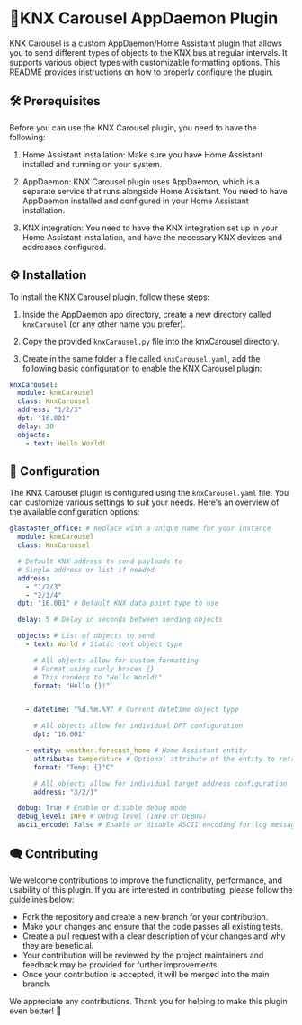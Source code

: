 # 🎠KNX Carousel AppDaemon Plugin

KNX Carousel is a custom AppDaemon/Home Assistant plugin that allows you to send different types of objects to the KNX bus at regular intervals. It supports various object types with customizable formatting options. This README provides instructions on how to properly configure the plugin.

## 🛠️ Prerequisites

Before you can use the KNX Carousel plugin, you need to have the following:

1. Home Assistant installation: Make sure you have Home Assistant installed and running on your system.

2. AppDaemon: KNX Carousel plugin uses AppDaemon, which is a separate service that runs alongside Home Assistant. You need to have AppDaemon installed and configured in your Home Assistant installation.

3. KNX integration: You need to have the KNX integration set up in your Home Assistant installation, and have the necessary KNX devices and addresses configured.

## ⚙️ Installation

To install the KNX Carousel plugin, follow these steps:

1. Inside the AppDaemon app directory, create a new directory called `knxCarousel` (or any other name you prefer).

2. Copy the provided `knxCarousel.py` file into the knxCarousel directory.

3. Create in the same folder a file called `knxCarousel.yaml`, add the following basic configuration to enable the KNX Carousel plugin:

```yaml
knxCarousel:
  module: knxCarousel
  class: KnxCarousel
  address: "1/2/3"
  dpt: "16.001"
  delay: 30
  objects:
    - text: Hello World!
```

## 🔧 Configuration

The KNX Carousel plugin is configured using the `knxCarousel.yaml` file. You can customize various settings to suit your needs. Here's an overview of the available configuration options:

```yaml
glastaster_office: # Replace with a unique name for your instance
  module: knxCarousel
  class: KnxCarousel

  # Default KNX address to send payloads to
  # Single address or list if needed
  address:
    - "1/2/3"
    - "2/3/4"
  dpt: "16.001" # Default KNX data point type to use

  delay: 5 # Delay in seconds between sending objects

  objects: # List of objects to send
    - text: World # Static text object type

      # All objects allow for custom formatting
      # Format using curly braces {}
      # This renders to "Hello World!"
      format: "Hello {}!"


    - datetime: "%d.%m.%Y" # Current datetime object type

      # All objects allow for individual DPT configuration
      dpt: "16.001"

    - entity: weather.forecast_home # Home Assistant entity 
      attribute: temperature # Optional attribute of the entity to retrieve
      format: "Temp: {}°C"

      # All objects allow for individual target address configuration
      address: "3/2/1"

  debug: True # Enable or disable debug mode
  debug_level: INFO # Debug level (INFO or DEBUG)
  ascii_encode: False # Enable or disable ASCII encoding for log messages
```

## 🗨️ Contributing

We welcome contributions to improve the functionality, performance, and usability of this plugin. If you are interested in contributing, please follow the guidelines below:

- Fork the repository and create a new branch for your contribution.
- Make your changes and ensure that the code passes all existing tests.
- Create a pull request with a clear description of your changes and why they are beneficial.
- Your contribution will be reviewed by the project maintainers and feedback may be provided for further improvements.
- Once your contribution is accepted, it will be merged into the main branch.

We appreciate any contributions. Thank you for helping to make this plugin even better! 🚀